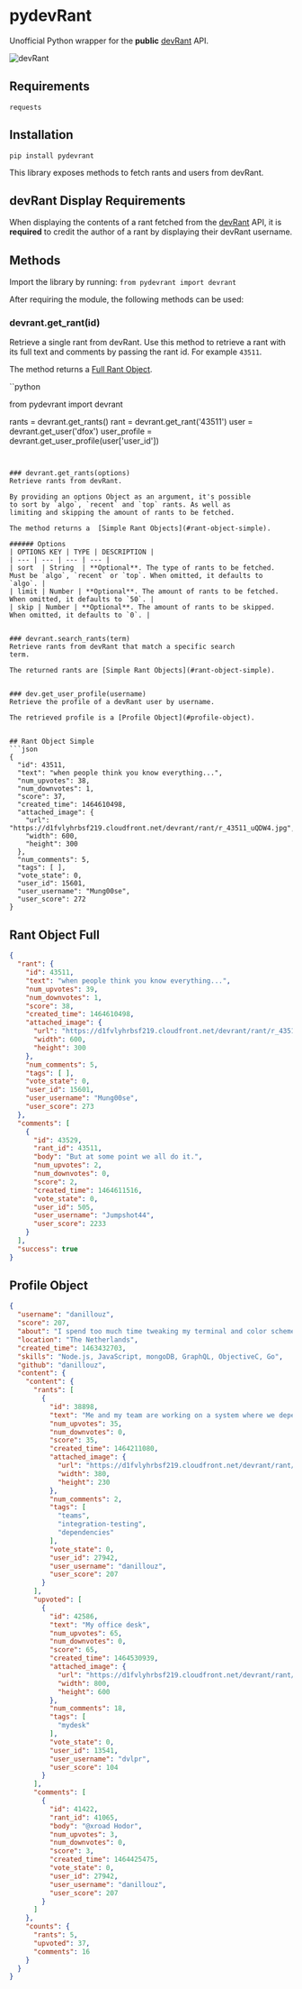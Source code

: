 # pydevRant

[pypi-image]: https://img.shields.io/badge/npm-v0.0.5-blue.svg

Unofficial Python wrapper for the **public** [devRant](https://www.devrant.io/) API.

![devRant](https://raw.githubusercontent.com/danillouz/devrant/master/devrant.png "devRant")

## Requirements
`requests`

## Installation
`pip install pydevrant`

This library exposes methods to fetch rants and users from
devRant.

## devRant Display Requirements
When displaying the contents of a rant fetched from the
[devRant](https://www.devrant.io/) API, it is **required**
to credit the author of a rant by displaying their devRant
username.


## Methods
Import the library by running:
`from pydevrant import devrant`

After requiring the module, the following methods can be
used:

### devrant.get_rant(id)
Retrieve a single rant from devRant. Use this method to retrieve a rant
with its full text and comments by passing the rant id. For example `43511`.

The method returns a [Full Rant Object](#rant-object-full).

``python

from pydevrant import devrant

rants = devrant.get_rants()
rant = devrant.get_rant('43511')
user = devrant.get_user('dfox')
user_profile = devrant.get_user_profile(user['user_id'])

```


### devrant.get_rants(options)
Retrieve rants from devRant.

By providing an options Object as an argument, it's possible
to sort by `algo`, `recent` and `top` rants. As well as
limiting and skipping the amount of rants to be fetched.

The method returns a  [Simple Rant Objects](#rant-object-simple).

###### Options
| OPTIONS KEY | TYPE | DESCRIPTION |
| --- | --- | --- | --- |
| sort  | String  | **Optional**. The type of rants to be fetched. Must be `algo`, `recent` or `top`. When omitted, it defaults to `algo`. |
| limit | Number | **Optional**. The amount of rants to be fetched. When omitted, it defaults to `50`. |
| skip | Number | **Optional**. The amount of rants to be skipped. When omitted, it defaults to `0`. |


### devrant.search_rants(term)
Retrieve rants from devRant that match a specific search
term.

The returned rants are [Simple Rant Objects](#rant-object-simple).


### dev.get_user_profile(username)
Retrieve the profile of a devRant user by username.

The retrieved profile is a [Profile Object](#profile-object).


## Rant Object Simple
```json
{
  "id": 43511,
  "text": "when people think you know everything...",
  "num_upvotes": 38,
  "num_downvotes": 1,
  "score": 37,
  "created_time": 1464610498,
  "attached_image": {
    "url": "https://d1fvlyhrbsf219.cloudfront.net/devrant/rant/r_43511_uQDW4.jpg",
    "width": 600,
    "height": 300
  },
  "num_comments": 5,
  "tags": [ ],
  "vote_state": 0,
  "user_id": 15601,
  "user_username": "Mung00se",
  "user_score": 272
}
```

## Rant Object Full
```json
{
  "rant": {
    "id": 43511,
    "text": "when people think you know everything...",
    "num_upvotes": 39,
    "num_downvotes": 1,
    "score": 38,
    "created_time": 1464610498,
    "attached_image": {
      "url": "https://d1fvlyhrbsf219.cloudfront.net/devrant/rant/r_43511_uQDW4.jpg",
      "width": 600,
      "height": 300
    },
    "num_comments": 5,
    "tags": [ ],
    "vote_state": 0,
    "user_id": 15601,
    "user_username": "Mung00se",
    "user_score": 273
  },
  "comments": [
    {
      "id": 43529,
      "rant_id": 43511,
      "body": "But at some point we all do it.",
      "num_upvotes": 2,
      "num_downvotes": 0,
      "score": 2,
      "created_time": 1464611516,
      "vote_state": 0,
      "user_id": 505,
      "user_username": "Jumpshot44",
      "user_score": 2233
    }
  ],
  "success": true
}
```

## Profile Object
```json
{
  "username": "danillouz",
  "score": 207,
  "about": "I spend too much time tweaking my terminal and color schemes..",
  "location": "The Netherlands",
  "created_time": 1463432703,
  "skills": "Node.js, JavaScript, mongoDB, GraphQL, ObjectiveC, Go",
  "github": "danillouz",
  "content": {
    "content": {
      "rants": [
        {
          "id": 38898,
          "text": "Me and my team are working on a system where we depend on a component that was built by a different dev team and hasn't been integration tested yet, because it's that new. This is how it's going..",
          "num_upvotes": 35,
          "num_downvotes": 0,
          "score": 35,
          "created_time": 1464211080,
          "attached_image": {
            "url": "https://d1fvlyhrbsf219.cloudfront.net/devrant/rant/r_38898_Z93E9.gif",
            "width": 380,
            "height": 230
          },
          "num_comments": 2,
          "tags": [
            "teams",
            "integration-testing",
            "dependencies"
          ],
          "vote_state": 0,
          "user_id": 27942,
          "user_username": "danillouz",
          "user_score": 207
        }
      ],
      "upvoted": [
        {
          "id": 42586,
          "text": "My office desk",
          "num_upvotes": 65,
          "num_downvotes": 0,
          "score": 65,
          "created_time": 1464530939,
          "attached_image": {
            "url": "https://d1fvlyhrbsf219.cloudfront.net/devrant/rant/r_42586_9jWtu.jpg",
            "width": 800,
            "height": 600
          },
          "num_comments": 18,
          "tags": [
            "mydesk"
          ],
          "vote_state": 0,
          "user_id": 13541,
          "user_username": "dvlpr",
          "user_score": 104
        }
      ],
      "comments": [
        {
          "id": 41422,
          "rant_id": 41065,
          "body": "@xroad Hodor",
          "num_upvotes": 3,
          "num_downvotes": 0,
          "score": 3,
          "created_time": 1464425475,
          "vote_state": 0,
          "user_id": 27942,
          "user_username": "danillouz",
          "user_score": 207
        }
      ]
    },
    "counts": {
      "rants": 5,
      "upvoted": 37,
      "comments": 16
    }
  }
}
```
